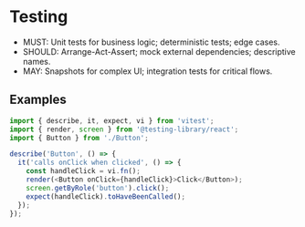 # Testing

- MUST: Unit tests for business logic; deterministic tests; edge cases.
- SHOULD: Arrange-Act-Assert; mock external dependencies; descriptive names.
- MAY: Snapshots for complex UI; integration tests for critical flows.

## Examples
```typescript
import { describe, it, expect, vi } from 'vitest';
import { render, screen } from '@testing-library/react';
import { Button } from './Button';

describe('Button', () => {
  it('calls onClick when clicked', () => {
    const handleClick = vi.fn();
    render(<Button onClick={handleClick}>Click</Button>);
    screen.getByRole('button').click();
    expect(handleClick).toHaveBeenCalled();
  });
});
```
